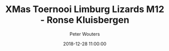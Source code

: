 ---
layout: album
title: XMas Toernooi Limburg Lizards M12 - Ronse Kluisbergen
description: XMas Toernooi Limburg Lizards M12 vs Ronse Kluisbergen.
date: 2018-12-28 11:00:00
cover: /albums/2018-12-28-LL-M12-Ronse-Kluisbergen/thumbnails/DSC_1615.JPG
author: Peter Wouters
archived: true
pagination: 
  enabled: true
  images: true
  imageLayout: image
  itemsPerPage: 256
---